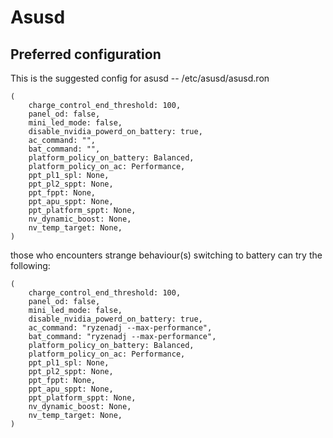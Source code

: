 # Asusd

## Preferred configuration

This is the suggested config for asusd -- /etc/asusd/asusd.ron

```
(
    charge_control_end_threshold: 100,
    panel_od: false,
    mini_led_mode: false,
    disable_nvidia_powerd_on_battery: true,
    ac_command: "",
    bat_command: "",
    platform_policy_on_battery: Balanced,
    platform_policy_on_ac: Performance,
    ppt_pl1_spl: None,
    ppt_pl2_sppt: None,
    ppt_fppt: None,
    ppt_apu_sppt: None,
    ppt_platform_sppt: None,
    nv_dynamic_boost: None,
    nv_temp_target: None,
)
```

those who encounters strange behaviour(s) switching to battery can try the following:

```
(
    charge_control_end_threshold: 100,
    panel_od: false,
    mini_led_mode: false,
    disable_nvidia_powerd_on_battery: true,
    ac_command: "ryzenadj --max-performance",
    bat_command: "ryzenadj --max-performance",
    platform_policy_on_battery: Balanced,
    platform_policy_on_ac: Performance,
    ppt_pl1_spl: None,
    ppt_pl2_sppt: None,
    ppt_fppt: None,
    ppt_apu_sppt: None,
    ppt_platform_sppt: None,
    nv_dynamic_boost: None,
    nv_temp_target: None,
)
```